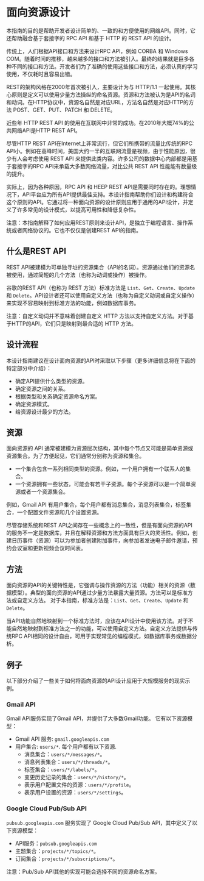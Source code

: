 # 面向资源设计

本指南的目的是帮助开发者设计简单的、一致的和方便使用的网络API。同时，它还帮助融合基于套接字的 RPC API 和基于 HTTP 的 REST API 的设计。

传统上，人们根据API接口和方法来设计RPC API，例如 CORBA 和 Windows COM。随着时间的推移，越来越多的接口和方法被引入。最终的结果就是巨多各种不同的接口和方法。开发者们为了准确的使用这些接口和方法，必须认真的学习使用，不仅耗时且容易出错。

REST的架构风格在2000年首次被引入，主要设计为与 HTTP/1.1 一起使用。其核心原则是定义可以使用少量方法操纵的命名资源。资源和方法被认为是API的名词和动词。在HTTP协议中，资源名自然是对应URL，方法名自然是对应HTTP的方法 POST、GET、PUT、PATCH 和 DELETE。

近些年 HTTP REST API 的使用在互联网中非常的成功。在2010年大概74%的公共网络API是HTTP REST API。

尽管HTTP REST API在Internet上非常流行，但它们所携带的流量比传统的RPC API小。例如在高峰时间，美国大约一半的互联网流量是视频，由于性能原因，很少有人会考虑使用 REST API 来提供此类内容。许多公司的数据中心内部都是用基于套接字的RPC API来承载大多数网络流量，对比公共 REST API 性能能有数量级的提升。

实际上，因为各种原因，RPC API 和 HEEP REST API是需要同时存在的。理想情况下，API平台应为所有API提供最佳支持。本设计指南帮助你们设计和构建符合这个原则的API。它通过将一种面向资源的设计原则应用于通用的API设计，并定义了许多常见的设计模式，以提高可用性和降低复杂性。

注意：本指南解释了如何应用REST原则来设计API，是独立于编程语言、操作系统或者网络协议的。它也不仅仅是创建REST API的指南。

## 什么是REST API

REST API被建模为可单独寻址的资源集合（API的名词）。资源通过他们的资源名被使用，通过简短的几个方法（也称为动词或操作）被操作。

谷歌的REST API（也称为 REST 方法）标准方法是 `List`、`Get`、`Create`、`Update` 和 `Delete`。API设计者还可以使用自定义方法（也称为自定义动词或自定义操作）来实现不容易映射到标准方法的功能，例如数据库事务。

注意：自定义动词并不意味着创建自定义 HTTP 方法以支持自定义方法。对于基于HTTP的API，它们只是映射到最合适的 HTTP 方法。

## 设计流程

本设计指南建议在设计面向资源的API时采取以下步骤（更多详细信息将在下面的特定部分中介绍）：

* 确定API提供什么类型的资源。
* 确定资源之间的关系。
* 根据类型和关系确定资源命名方案。
* 确定资源模式。
* 给资源设计最少的方法。

## 资源

面向资源的 API 通常被建模为资源层次结构，其中每个节点又可能是简单资源或资源集合。为了方便起见，它们通常分别称为资源和集合。

* 一个集合包含一系列相同类型的资源。例如，一个用户拥有一个联系人的集合。
* 一个资源拥有一些状态，可能会有若干子资源。每个子资源可以是一个简单资源或者一个资源集合。

例如，Gmail API 有用户集合，每个用户都有消息集合，消息列表集合，标签集合，一个配置文件资源和几个设置资源。

尽管存储系统和REST API之间存在一些概念上的一致性，但是有面向资源的API的服务不一定是数据库，并且在解释资源和方法方面具有巨大的灵活性。例如，创建日历事件（资源）可以为参加者创建附加事件，向参加者发送电子邮件邀请，预约会议室和更新视频会议时间表。

## 方法

面向资源的API的关键特性是，它强调与操作资源的方法（功能）相关的资源（数据模型）。典型的面向资源的API通过少量方法暴露大量资源。方法可以是标准方法或自定义方法。 对于本指南，标准方法是：`List`、`Get`、`Create`、`Update` 和 `Delete`。

当API功能自然地映射到一个标准方法时，应该在API设计中使用该方法。对于不能自然地映射到标准方法之一的功能，可以使用自定义方法。自定义方法提供与传统RPC API相同的设计自由，可用于实现常见的编程模式，如数据库事务或数据分析。

## 例子

以下部分介绍了一些关于如何将面向资源的API设计应用于大规模服务的现实示例。

### Gmail API

Gmail API服务实现了Gmail API，并提供了大多数Gmail功能。 它有以下资源模型：

* Gmail API 服务: `gmail.googleapis.com`
* 用户集合: `users/*`. 每个用户都有以下资源.
    * 消息集合：`users/*/messages/*`。
    * 消息列表集合：`users/*/threads/*`。
    * 标签集合：`users/*/labels/*`。
    * 变更历史记录的集合：`users/*/history/*`。
    * 表示用户配置文件的资源：`users/*/profile`。
    * 表示用户设置的资源：`users/*/settings`。

### Google Cloud Pub/Sub API

`pubsub.googleapis.com` 服务实现了 Google Cloud Pub/Sub API，其中定义了以下资源模型：

* API服务：`pubsub.googleapis.com`
* 主题集合：`projects/*/topics/*`。
* 订阅集合：`projects/*/subscriptions/*`。

注意：Pub/Sub API其他的实现可能会选择不同的资源命名方案。





